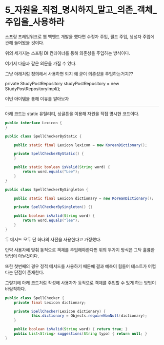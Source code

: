 # 5_자원을_직접_명시하지_말고_의존_객체_주입을_사용하라

스프링 프레임워크로 웹 백엔드 개발을 했다면 수정자 주입, 필드 주입, 생성자 주입에 관해 들어봤을 것이다.

위의 세가지는 스프링 DI 컨테이너를 통해 의존성을 주입하는 방식이다. 

여기서 다음과 같은 의문을 가질 수 있다.

그냥 아래처럼 정의해서 사용하면 되지 왜 굳이 의존성을 주입하는거지??

private StudyPostRepository studyPostRepository = new StudyPostRepositoryImpl();

이번 아이템을 통해 이유를 알아보자

---

아래 코드는 static 유틸리티, 싱글톤을 이용해 자원을 직접 명시한 코드이다.

``` java
public interface Lexicon {
}

public class SpellCheckerByStatic {

    public static final Lexicon lexicon = new KoreanDictionary();

    private SpellCheckerByStatic() {
    }

    public static boolean isValid(String word) {
        return word.equals("Lee");
    }
}
```

``` java
public class SpellCheckerBySingleton {

    public static final Lexicon dictionary = new KoreanDictionary();

    private SpellCheckerBySingleton() {}

    public boolean isValid(String word) {
        return word.equals("lee");
    }
}
```

두 메서드 모두 단 하나의 사전을 사용한다고 가정했다.

만약 사용자에 맞춰 동적으로 객체를 주입해야한다면 위의 두가지 방식은 그닥 훌륭한 방법이 아닐것이다.

또한 첫번째의 경우 정적 메서드를 사용하기 때문에 결과 예측이 힘들어 테스트가 어렵다는 단점이 존재한다.

그렇기에 아래 코드처럼 작성해 사용자가 동적으로 객체를 주입할 수 있게 하는 방법이 바람직하다.

``` java
public class SpellChecker { 
	private final Lexicon dictionary; 

	private SpellChecker(Lexicon dictionary) { 
    		this.dictionary = Objects.requireNonNull(dictionary); 
 	} 

	public boolean isValid(String word) { return true; } 
	public List<String> suggestions(String typo) { return null; } 
}
```
